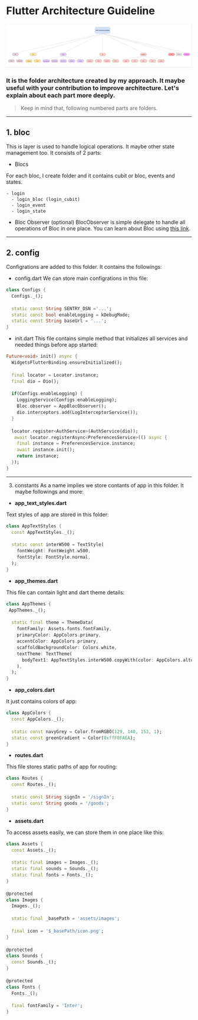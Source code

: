 # Flutter Architecture Guideline
<img src="architecture.png"/>

### It is the folder architecture created by my approach. It maybe useful with your contribution to improve architecture. Let's explain about each part more deeply.

> Keep in mind that, following numbered parts are folders.
--------

## 1. bloc
This is layer is used to handle logical operations. It maybe other state management too. It consists of 2 parts:

- Blocs

For each bloc, I create folder and it contains cubit or bloc, events and states.

```
- login
  - login_bloc (login_cubit)
  - login_event
  - login_state
```

- Bloc Observer (optional)
BlocObserver is simple delegate to handle all operations of Bloc in one place. You can learn about Bloc using [this link](https://www.youtube.com/watch?v=w6XWjpBK4W8&list=PLptHs0ZDJKt_T-oNj_6Q98v-tBnVf-S_o).
--------
## 2. config
Configrations are added to this folder. It contains the followings:

- config.dart
We can store main configrations in this file:
```dart
class Configs {
  Configs._();

  static const String SENTRY_DSN ='...';
  static const bool enableLogging = kDebugMode;
  static const String baseUrl = '...';
}
```
- init.dart
This file contains simple method that initializes all services and needed things before app started:
```dart
Future<void> init() async {
  WidgetsFlutterBinding.ensureInitialized();
  
  final locator = Locator.instance;
  final dio = Dio();
  
  if(Configs.enableLogging) {
    LoggingService(Configs.enableLogging);
    Bloc.observer = AppBlocObserver();
    dio.interceptors.add(LogInterceptorService());
  }
  
  locator.register<AuthService>(AuthService(dio));
   await locator.registerAsync<PreferencesService>(() async {
    final instance = PreferencesService.instance;
    await instance.init();
    return instance;
  });
}
```
--------
3. constants
As a name implies we store contants of app in this folder. It maybe followings and more:

- **app_text_styles.dart**

Text styles of app are stored in this folder:
```dart
class AppTextStyles {
  const AppTextStyles._();

  static const interW500 = TextStyle(
    fontWeight: FontWeight.w500,
    fontStyle: FontStyle.normal,
  );
}
```

- **app_themes.dart**

This file can contain light and dart theme details:
```dart
class AppThemes {
 AppThemes._();

  static final theme = ThemeData(
    fontFamily: Assets.fonts.fontFamily,
    primaryColor: AppColors.primary,
    accentColor: AppColors.primary,
    scaffoldBackgroundColor: Colors.white,
    textTheme: TextTheme(
      bodyText1: AppTextStyles.interW500.copyWith(color: AppColors.altoBlack),
    ),
  );
}
```

- **app_colors.dart**

It just contains colors of app:
```dart
class AppColors {
  const AppColors._();

  static const navyGrey = Color.fromRGBO(129, 140, 153, 1);
  static const greenGradient = Color(0xffF0FAEA);
}
```

- **routes.dart**

This file stores static paths of app for routing:
```dart
class Routes {
  const Routes._();

  static const String signIn = '/signIn';
  static const String goods = '/goods';
}
```

- **assets.dart**

To access assets easily, we can store them in one place like this:
```dart
class Assets {
  const Assets._();

  static final images = Images._();
  static final sounds = Sounds._();
  static final fonts = Fonts._();
}

@protected
class Images {
  Images._();

  static final _basePath = 'assets/images';
  
  final icon = '$_basePath/icon.png';
}

@protected
class Sounds {
  const Sounds._();
}

@protected
class Fonts {
  Fonts._();

  final fontFamily = 'Inter';
}
```




